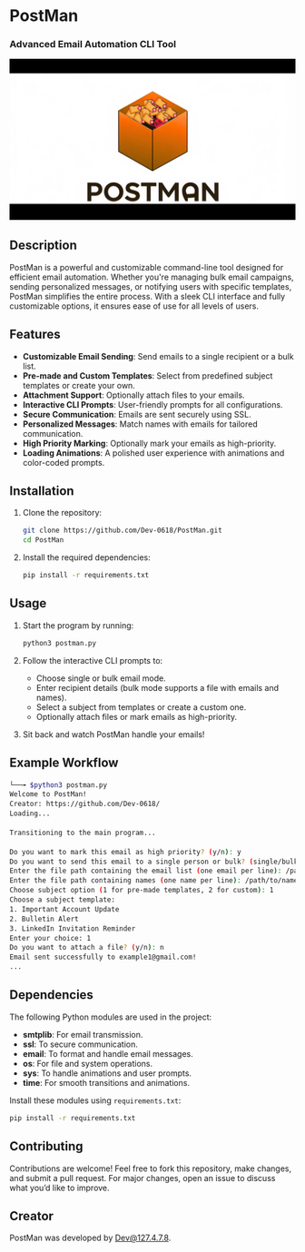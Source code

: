 # PostMan
### Advanced Email Automation CLI Tool
![PostMan Logo](https://github.com/Dev-0618/PostMan/blob/main/postman.png)

## Description
PostMan is a powerful and customizable command-line tool designed for efficient email automation. Whether you're managing bulk email campaigns, sending personalized messages, or notifying users with specific templates, PostMan simplifies the entire process. With a sleek CLI interface and fully customizable options, it ensures ease of use for all levels of users.

## Features
- **Customizable Email Sending**: Send emails to a single recipient or a bulk list.
- **Pre-made and Custom Templates**: Select from predefined subject templates or create your own.
- **Attachment Support**: Optionally attach files to your emails.
- **Interactive CLI Prompts**: User-friendly prompts for all configurations.
- **Secure Communication**: Emails are sent securely using SSL.
- **Personalized Messages**: Match names with emails for tailored communication.
- **High Priority Marking**: Optionally mark your emails as high-priority.
- **Loading Animations**: A polished user experience with animations and color-coded prompts.

## Installation
1. Clone the repository:

   ```bash
   git clone https://github.com/Dev-0618/PostMan.git
   cd PostMan
   ```

2. Install the required dependencies:

   ```bash
   pip install -r requirements.txt
   ```

## Usage
1. Start the program by running:

   ```bash
   python3 postman.py
   ```

2. Follow the interactive CLI prompts to:
   - Choose single or bulk email mode.
   - Enter recipient details (bulk mode supports a file with emails and names).
   - Select a subject from templates or create a custom one.
   - Optionally attach files or mark emails as high-priority.

3. Sit back and watch PostMan handle your emails!

## Example Workflow
```bash
└──╼ $python3 postman.py
Welcome to PostMan!
Creator: https://github.com/Dev-0618/
Loading...

Transitioning to the main program...

Do you want to mark this email as high priority? (y/n): y
Do you want to send this email to a single person or bulk? (single/bulk): bulk
Enter the file path containing the email list (one email per line): /path/to/emails.txt
Enter the file path containing names (one name per line): /path/to/names.txt
Choose subject option (1 for pre-made templates, 2 for custom): 1
Choose a subject template:
1. Important Account Update
2. Bulletin Alert
3. LinkedIn Invitation Reminder
Enter your choice: 1
Do you want to attach a file? (y/n): n
Email sent successfully to example1@gmail.com!
...
```

## Dependencies
The following Python modules are used in the project:
- **smtplib**: For email transmission.
- **ssl**: To secure communication.
- **email**: To format and handle email messages.
- **os**: For file and system operations.
- **sys**: To handle animations and user prompts.
- **time**: For smooth transitions and animations.

Install these modules using `requirements.txt`:

```bash
pip install -r requirements.txt
```

## Contributing
Contributions are welcome! Feel free to fork this repository, make changes, and submit a pull request. For major changes, open an issue to discuss what you’d like to improve.

## Creator
PostMan was developed by [Dev@127.4.7.8](https://github.com/Dev-0618/).
